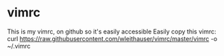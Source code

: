 # vimrc
This is my vimrc, on github so it's easily accessible
Easily copy this vimrc: curl https://raw.githubusercontent.com/wleithauser/vimrc/master/vimrc -o ~/.vimrc
